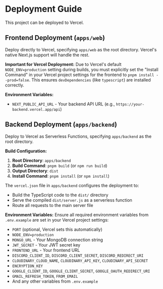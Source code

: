 # Deployment Guide

This project can be deployed to Vercel.

## Frontend Deployment (`apps/web`)

Deploy directly to Vercel, specifying `apps/web` as the root directory. Vercel's native Next.js support will handle the rest.

**Important for Vercel Deployment:** Due to Vercel's default `NODE_ENV=production` setting during builds, you must explicitly set the "Install Command" in your Vercel project settings for the frontend to `pnpm install --prod=false`. This ensures `devDependencies` (like `typescript`) are installed correctly.

**Environment Variables:**
- `NEXT_PUBLIC_API_URL` - Your backend API URL (e.g., `https://your-backend.vercel.app/api`)

## Backend Deployment (`apps/backend`)

Deploy to Vercel as Serverless Functions, specifying `apps/backend` as the root directory.

**Build Configuration:**
1. **Root Directory**: `apps/backend`
2. **Build Command**: `pnpm build` (or `npm run build`)
3. **Output Directory**: `dist`
4. **Install Command**: `pnpm install` (or `npm install`)

The `vercel.json` file in `apps/backend` configures the deployment to:
- Build the TypeScript code to the `dist/` directory
- Serve the compiled `dist/server.js` as a serverless function
- Route all requests to the main server file

**Environment Variables:**
Ensure all required environment variables from `.env.example` are set in your Vercel project settings:
- `PORT` (optional, Vercel sets this automatically)
- `NODE_ENV=production`
- `MONGO_URL` - Your MongoDB connection string
- `JWT_SECRET` - Your JWT secret key
- `FRONTEND_URL` - Your frontend URL
- `DISCORD_CLIENT_ID`, `DISCORD_CLIENT_SECRET`, `DISCORD_REDIRECT_URI`
- `CLOUDINARY_CLOUD_NAME`, `CLOUDINARY_API_KEY`, `CLOUDINARY_API_SECRET`
- `ENCRYPTION_KEY`
- `GOOGLE_CLIENT_ID`, `GOOGLE_CLIENT_SECRET`, `GOOGLE_OAUTH_REDIRECT_URI`
- `GMAIL_REFRESH_TOKEN`, `FROM_EMAIL`
- And any other variables from `.env.example`